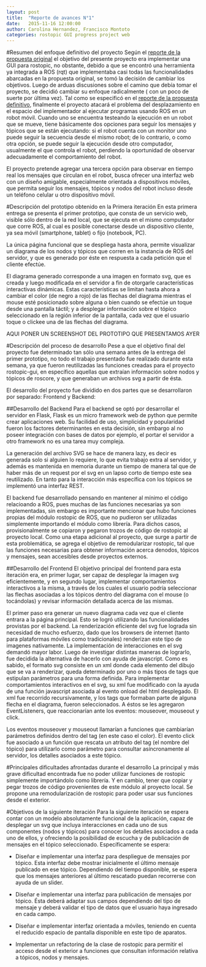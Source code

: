 ```yaml
---
layout: post
title:  "Reporte de avances N°1"
date:   2015-11-16 12:00:00
author: Carolina Hernandez, Francisco Montoto
categories: rostopic GUI progress project web
---
```


#Resumen del enfoque definitivo del proyecto
Según el [reporte de la propuesta original](http://carolahp.github.io/testpage/rostopic/gui/progress/project/2015/10/22/reporte-de-la-propuesta.html) el objetivo del presente proyecto era implementar una GUI para rostopic, no obstante, debido a que se encontró una herramienta ya integrada a ROS (rqt) que implementaba casi todas las funcionalidades abarcadas en la propuesta original, se tomó la decisión de cambiar los objetivos. Luego de arduas discusiones sobre el camino que debía tomar el proyecto, se decidió cambiar su enfoque radicalmente ( con un poco de suerte por última vez). Tal como se especificó en el [reporte de la propuesta definitivo](http://carolahp.github.io/testpage/rqt_graph/topic/node/msg/progress/proyect/2015/11/08/reporte-de-la-propuesta2.html), finalmente el proyecto atacará el problema del desplazamiento en el espacio del implementador al ejecutar programas usando ROS en un robot móvil. Cuando uno se encuentra testeando la ejecución en un robot que se mueve, tiene básicamente dos opciones para seguir los mensajes y tópicos que se están ejecutando: si el robot cuenta con un monitor uno puede seguir la secuencia desde el mismo robot; de lo contrario, o como otra opción, se puede seguir la ejecución desde otro computador, usualmente el que controla el robot, perdiendo la oportunidad de observar adecuadamente el comportamiento del robot.

El proyecto pretende agregar una tercera opción para observar en tiempo real los mensajes que circulan en el robot, busca ofrecer una interfaz web con un diseño amigable, especialmente orientada a dispositivos móviles, que permita seguir los mensajes, tópicos y nodos del robot incluso desde un teléfono celular u otro dispositivo móvil.

#Descripción del prototipo obtenido en la Primera iteración
En esta primera entrega se presenta el primer prototipo, que consta de un servicio web, visible sólo dentro de la red local, que se ejecuta en el mismo computador que corre ROS, al cual es posible conectarse desde un dispositivo cliente, ya sea móvil (smartphone, tablet) o fijo (notebook, PC). 

La única página funcional que se despliega hasta ahora, permite visualizar un diagrama de los nodos y tópicos que corren en la instancia de ROS del servidor, y que es generado por éste en respuesta a cada petición que el cliente efectúe. 

El diagrama generado corresponde a una imagen en formato svg, que es creada y luego modificada en el servidor a fin de otorgarle características interactivas dinámicas. Estas características se limitan hasta ahora a cambiar el color (de negro a rojo) de las flechas del diagrama mientras el mouse esté posicionado sobre alguna o bien cuando se efectúe un toque desde una pantalla táctil; y a desplegar información sobre el tópico seleccionado en la región inferior de la pantalla, cada vez que el usuario toque o clickee una de las flechas del diagrama. 

AQUI PONER UN SCREENSHOT DEL PROTOTIPO QUE PRESENTAMOS AYER

#Descripción del proceso de desarrollo
Pese a que el objetivo final del proyecto fue determinado tan sólo una semana antes de la entrega del primer prototipo, no todo el trabajo presentado fue realizado durante esta semana, ya que fueron reutilizadas las funciones creadas para el proyecto rostopic-gui, en específico aquellas que extraían información sobre nodos y tópicos de roscore, y que generaban un archivos svg a partir de ésta.

El desarrollo del proyecto fue dividido en dos partes que se desarrollaron por separado: Frontend y Backend:

##Desarrollo del Backend
Para el backend se optó por desarrollar el servidor en Flask, Flask es un micro framework web de python que permite crear aplicaciones web. Su facilidad de uso, simplicidad y popularidad fueron los factores determinantes en esta decisión, sin embargo al no poseer integración con bases de datos por ejemplo, el portar el servidor a otro framework no es una tarea muy compleja.

La generación del archivo SVG se hace de manera lazy, es decir es generada solo si alguien lo requiere, lo que evita trabajo extra al servidor, y además es mantenida en memoria durante un tiempo de manera tal que de haber más de un request por el svg en un lapso corto de tiempo este sea reutilizado. En tanto para la interacción más específica con los tópicos se implementó una interfaz REST.

El backend fue desarrollado pensando en mantener al mínimo el código relacioando a ROS, pues muchas de las funciones necesarias ya son implementadas, sin embargo es importante mencionar que hubo funciones propias del módulo rostopic de ROS, que no pudieron ser utilizadas simplemente importando el módulo como librería. Para dichos casos, provisionalmente se copiaron y pegaron trozos de código de rostopic al proyecto local. Como una etapa adicional al proyecto, que surge a partir de esta problemática, se agrega el objetivo de remodularizar rostopic, tal que las funciones necesarias para obtener información acerca denodos, tópicos y mensajes, sean accesibles desde proyectos externos. 

##Desarrollo del Frontend
El objetivo principal del frontend para esta iteración era, en primer lugar, ser capaz de desplegar la imagen svg eficientemente, y en segundo lugar, implementar comportamientos interactivos a la misma, a través de los cuales el usuario podría seleccionar las flechas asociadas a los tópicos dentro del diagrama con el mouse (o tocándolas) y revisar información detallada acerca de las mismas. 

El primer paso era generar un nuevo diagrama cada vez que el cliente entrara a la página principal. Esto se logró utilizando las funcionalidades provistas por el backend. 
La renderización eficiente del svg fue lograda sin necesidad de mucho esfuerzo, dado que los browsers de internet (tanto para plataformas móviles como tradicionales) renderizan este tipo de imagenes nativamente.
La implementación de interacciones en el svg demandó mayor labor. Luego de investigar distintas maneras de lograrlo, fue decidida la alternativa de hacerlo con ayuda de javascript. Como es sabido, el formato svg consiste en un xml donde cada elemento del dibujo que se va a renderizar, queda determinado por uno o más tipos de tags que estipulan parámetros para una forma definida. Para implementar comportamientos interactivos en el svg, su xml fue modificado con la ayuda de una función javascript asociada al evento onload del html desplegado. El xml fue recorrido recursivamente, y los tags que formaban parte de alguna flecha en el diagrama, fueron seleccionados. A éstos se les agregaron EventListeners, que reaccionarían ante los eventos: mouseover, mouseout y click.

Los eventos mouseover y mouseout llamarían a funciones que cambiarían parámetros definidos dentro del tag (en este caso el color).
El evento click fue asociado a un función que rescata un atributo del tag (el nombre del tópico) para utilizarlo como parámetro para consultar asíncronamente al servidor, los detalles asociados a este tópico.

#Principales dificultades afrontadas durante el desarrollo
La principal y más grave dificultad encontrada fue no poder utilizar funciones de rostopic simplemente importándolo como librería. Y en cambio, tener que copiar y pegar trozos de código provenientes de este módulo al proyecto local. 
Se propone una remodularización de rostopic para poder usar sus funciones desde el exterior. 

#Objetivos de la siguiente iteración
Para la siguiente iteración se espera contar con un modelo absolutamente funcional de la aplicación, capaz de desplegar un svg que incluya interacciones en cada uno de sus componentes (nodos y tópicos) para conocer los detalles asociados a cada uno de ellos, y ofreciendo la posibilidad de escucha y de publicación de mensajes en el tópico seleccionado. Específicamente se espera:
- Diseñar e implementar una interfaz para despliegue de mensajes por tópico. Esta interfaz debe mostrar inicialmente el último mensaje publicado en ese tópico. Dependiendo del tiempo disponible, se espera que los mensajes anteriores al último rescatado puedan recorrerse con ayuda de un slider.

- Diseñar e implementar una interfaz para publicación de mensajes por tópico. Ésta deberá adaptar sus campos dependiendo del tipo de mensaje y deberá validar el tipo de datos que el usuario haya ingresado en cada campo.

- Diseñar e implementar interfaz orientada a móviles, teniendo en cuenta el reducido espacio de pantalla disponible en este tipo de aparatos.

- Implementar un refactoring de la clase de rostopic para permitir el acceso desde el exterior a funciones que consultan información relativa a tópicos, nodos y mensajes.




